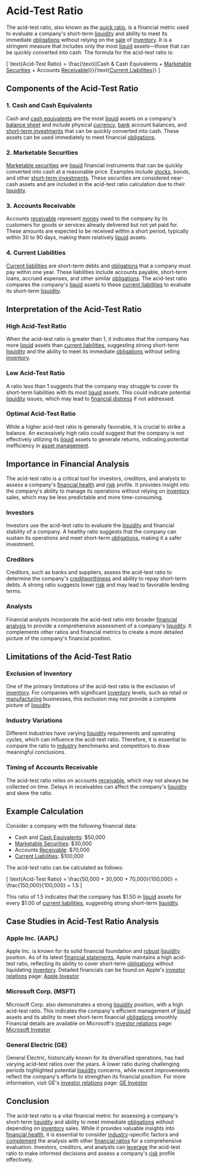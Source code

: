# Acid-Test Ratio

The acid-test ratio, also known as the [quick ratio](../q/quick_ratio.md), is a financial metric used to evaluate a company's short-term [liquidity](../l/liquidity.md) and ability to meet its immediate [obligations](../o/obligation.md) without relying on the [sale](../s/sale.md) of [inventory](../i/inventory.md). It is a stringent measure that includes only the most [liquid](../l/liquid.md) assets—those that can be quickly converted into cash. The formula for the acid-test ratio is:

\[ \text{Acid-Test Ratio} = \frac{\text{(Cash \& Cash Equivalents + [Marketable Securities](../m/marketable_securities.md) + Accounts [Receivable](../r/receivable.md))}}{\text{[Current Liabilities](../c/current_liabilities.md)}} \]

## Components of the Acid-Test Ratio

### 1. Cash and Cash Equivalents
Cash and [cash equivalents](../c/cash_equivalents.md) are the most [liquid](../l/liquid.md) assets on a company's [balance sheet](../b/balance_sheet.md) and include physical [currency](../c/currency.md), [bank](../b/bank.md) account balances, and [short-term investments](../s/short-term_investments.md) that can be quickly converted into cash. These assets can be used immediately to meet financial [obligations](../o/obligation.md).

### 2. Marketable Securities
[Marketable securities](../m/marketable_securities.md) are [liquid](../l/liquid.md) financial instruments that can be quickly converted into cash at a reasonable price. Examples include [stocks](../s/stock.md), bonds, and other [short-term investments](../s/short-term_investments.md). These securities are considered near-cash assets and are included in the acid-test ratio calculation due to their [liquidity](../l/liquidity.md).

### 3. Accounts Receivable
Accounts [receivable](../r/receivable.md) represent [money](../m/money.md) owed to the company by its customers for goods or services already delivered but not yet paid for. These amounts are expected to be received within a short period, typically within 30 to 90 days, making them relatively [liquid](../l/liquid.md) assets.

### 4. Current Liabilities
[Current liabilities](../c/current_liabilities.md) are short-term debts and [obligations](../o/obligation.md) that a company must pay within one year. These liabilities include accounts payable, short-term loans, accrued expenses, and other similar [obligations](../o/obligation.md). The acid-test ratio compares the company's [liquid](../l/liquid.md) assets to these [current liabilities](../c/current_liabilities.md) to evaluate its short-term [liquidity](../l/liquidity.md).

## Interpretation of the Acid-Test Ratio

### High Acid-Test Ratio
When the acid-test ratio is greater than 1, it indicates that the company has more [liquid](../l/liquid.md) assets than [current liabilities](../c/current_liabilities.md), suggesting strong short-term [liquidity](../l/liquidity.md) and the ability to meet its immediate [obligations](../o/obligation.md) without selling [inventory](../i/inventory.md).

### Low Acid-Test Ratio
A ratio less than 1 suggests that the company may struggle to cover its short-term liabilities with its most [liquid](../l/liquid.md) assets. This could indicate potential [liquidity](../l/liquidity.md) issues, which may lead to [financial distress](../f/financial_distress.md) if not addressed.

### Optimal Acid-Test Ratio
While a higher acid-test ratio is generally favorable, it is crucial to strike a balance. An excessively high ratio could suggest that the company is not effectively utilizing its [liquid](../l/liquid.md) assets to generate returns, indicating potential inefficiency in [asset management](../a/asset_management.md).

## Importance in Financial Analysis

The acid-test ratio is a critical tool for investors, creditors, and analysts to assess a company's [financial health](../f/financial_health.md) and [risk](../r/risk.md) profile. It provides insight into the company's ability to manage its operations without relying on [inventory](../i/inventory.md) sales, which may be less predictable and more time-consuming.

### Investors
Investors use the acid-test ratio to evaluate the [liquidity](../l/liquidity.md) and financial stability of a company. A healthy ratio suggests that the company can sustain its operations and meet short-term [obligations](../o/obligation.md), making it a safer investment.

### Creditors
Creditors, such as banks and suppliers, assess the acid-test ratio to determine the company's [creditworthiness](../c/creditworthiness.md) and ability to repay short-term debts. A strong ratio suggests lower [risk](../r/risk.md) and may lead to favorable lending terms.

### Analysts
Financial analysts incorporate the acid-test ratio into broader [financial analysis](../f/financial_analysis.md) to provide a comprehensive assessment of a company's [liquidity](../l/liquidity.md). It complements other ratios and financial metrics to create a more detailed picture of the company's financial position.

## Limitations of the Acid-Test Ratio

### Exclusion of Inventory
One of the primary limitations of the acid-test ratio is the exclusion of [inventory](../i/inventory.md). For companies with significant [inventory](../i/inventory.md) levels, such as retail or [manufacturing](../m/manufacturing.md) businesses, this exclusion may not provide a complete picture of [liquidity](../l/liquidity.md).

### Industry Variations
Different industries have varying [liquidity](../l/liquidity.md) requirements and operating cycles, which can influence the acid-test ratio. Therefore, it is essential to compare the ratio to [industry](../i/industry.md) benchmarks and competitors to draw meaningful conclusions.

### Timing of Accounts Receivable
The acid-test ratio relies on accounts [receivable](../r/receivable.md), which may not always be collected on time. Delays in receivables can affect the company's [liquidity](../l/liquidity.md) and skew the ratio.

## Example Calculation

Consider a company with the following financial data:
- Cash and [Cash Equivalents](../c/cash_equivalents.md): $50,000
- [Marketable Securities](../m/marketable_securities.md): $30,000
- Accounts [Receivable](../r/receivable.md): $70,000
- [Current Liabilities](../c/current_liabilities.md): $100,000

The acid-test ratio can be calculated as follows:

\[ \text{Acid-Test Ratio} = \frac{50,000 + 30,000 + 70,000}{100,000} = \frac{150,000}{100,000} = 1.5 \]

This ratio of 1.5 indicates that the company has $1.50 in [liquid](../l/liquid.md) assets for every $1.00 of [current liabilities](../c/current_liabilities.md), suggesting strong short-term [liquidity](../l/liquidity.md).

## Case Studies in Acid-Test Ratio Analysis

### Apple Inc. (AAPL)
Apple Inc. is known for its solid financial foundation and [robust](../r/robust.md) [liquidity](../l/liquidity.md) position. As of its latest [financial statements](../f/financial_statements.md), Apple maintains a high acid-test ratio, reflecting its ability to cover short-term [obligations](../o/obligation.md) without liquidating [inventory](../i/inventory.md). Detailed financials can be found on Apple's [investor relations](../i/investor_relations.md) page: [Apple Investor](https://investor.apple.com/)

### Microsoft Corp. (MSFT)
Microsoft Corp. also demonstrates a strong [liquidity](../l/liquidity.md) position, with a high acid-test ratio. This indicates the company's efficient management of [liquid](../l/liquid.md) assets and its ability to meet short-term financial [obligations](../o/obligation.md) smoothly. Financial details are available on Microsoft's [investor relations](../i/investor_relations.md) page: [Microsoft Investor](https://www.microsoft.com/en-us/Investor/)

### General Electric (GE)
General Electric, historically known for its diversified operations, has had varying acid-test ratios over the years. A lower ratio during challenging periods highlighted potential [liquidity](../l/liquidity.md) concerns, while recent improvements reflect the company's efforts to strengthen its financial position. For more information, visit GE's [investor relations](../i/investor_relations.md) page: [GE Investor](https://www.ge.com/investor-relations)

## Conclusion

The acid-test ratio is a vital financial metric for assessing a company's short-term [liquidity](../l/liquidity.md) and ability to meet immediate [obligations](../o/obligation.md) without depending on [inventory](../i/inventory.md) sales. While it provides valuable insights into [financial health](../f/financial_health.md), it is essential to consider [industry](../i/industry.md)-specific factors and [complement](../c/complement.md) the analysis with other [financial ratios](../f/financial_ratios.md) for a comprehensive evaluation. Investors, creditors, and analysts can [leverage](../l/leverage.md) the acid-test ratio to make informed decisions and assess a company's [risk](../r/risk.md) profile effectively.
